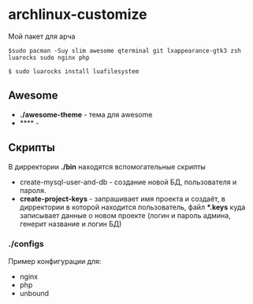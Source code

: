 # archlinux-customize
Мой пакет для арча

```
$sudo pacman -Suy slim awesome qterminal git lxappearance-gtk3 zsh luarocks sudo nginx php

$ sudo luarocks install luafilesystem
```

## Awesome
 - **./awesome-theme** - тема для awesome
 - **** - 
 
## Скрипты
В дирректории **./bin** находятся вспомогательные скрипты
 - create-mysql-user-and-db - создание новой БД, пользователя и пароля.
 - **create-project-keys** - запрашивает имя проекта и создаёт, в дирректории в которой находится пользователь, файл **\*.keys** куда записывает данные о новом проекте (логин и пароль админа, генерит название и логин БД)  

### ./configs
Пример конфигурации для: 
 - nginx
 - php
 - unbound

